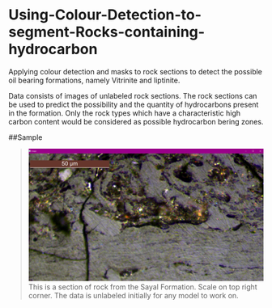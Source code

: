 # Using-Colour-Detection-to-segment-Rocks-containing-hydrocarbon
Applying colour detection and masks to rock sections to detect the possible oil bearing formations, namely Vitrinite and liptinite.

Data consists of images of unlabeled rock sections.
The rock sections can be used to predict the possibility and the quantity of hydrocarbons present in the formation.
Only the rock types which have a characteristic high carbon content would be considered as possible hydrocarbon bering zones.

##Sample
>![tiles](https://github.com/PranjalGhildiyal/Using-Colour-Detection-to-segment-Rocks-containing-hydrocarbon/blob/main/Accessories/Sample.png)
>This is a section of rock from the Sayal Formation. Scale on top right corner.
>The data is unlabeled initially for any model to work on.



